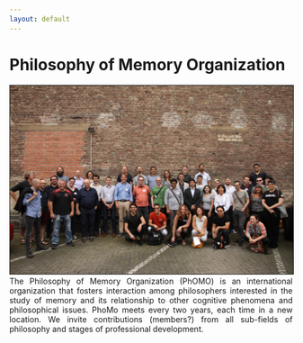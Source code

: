 ```yaml
---
layout: default
---
```


<h1>Philosophy of Memory Organization</h1>

<img src="us.JPG" border="1px">

<div align="justify">
  The Philosophy of Memory Organization (PhOMO) is an international organization that fosters interaction among philosophers interested in the study of memory and its relationship to other cognitive phenomena and philosophical issues. PhoMo meets every two years, each time in a new location. We invite contributions (members?) from all sub-fields of philosophy and stages of professional development.
</div> 
